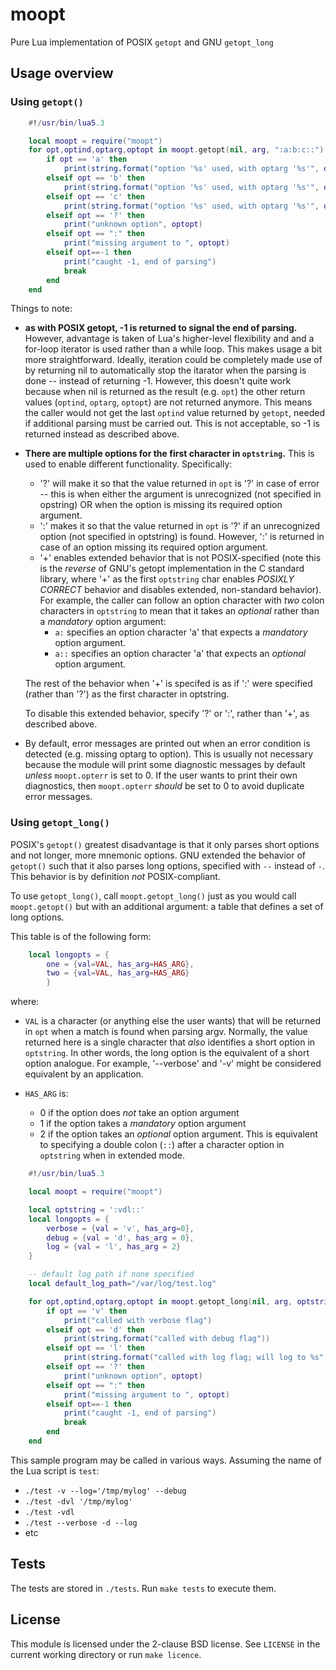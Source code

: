 # moopt
Pure Lua implementation of POSIX `getopt` and GNU `getopt_long`


## Usage overview


### Using `getopt()`

```lua
    #!/usr/bin/lua5.3

    local moopt = require("moopt")
    for opt,optind,optarg,optopt in moopt.getopt(nil, arg, ":a:b:c::") do
        if opt == 'a' then
            print(string.format("option '%s' used, with optarg '%s'", opt, optarg))
        elseif opt == 'b' then
            print(string.format("option '%s' used, with optarg '%s'", opt, optarg))
        elseif opt == 'c' then
            print(string.format("option '%s' used, with optarg '%s'", opt, optarg))
        elseif opt == '?' then
            print("unknown option", optopt)
        elseif opt == ":" then
            print("missing argument to ", optopt)
        elseif opt==-1 then
            print("caught -1, end of parsing")
            break
        end
    end
```

Things to note:
 * **as with POSIX getopt, -1 is returned to signal the end of parsing.**
   However, advantage is taken of Lua's higher-level flexibility and
   and a for-loop iterator is used rather than a while loop. This
   makes usage a bit more straightforward. Ideally, iteration could be
   completely made use of by returning nil to automatically stop the
   itarator when the parsing is done -- instead of returning -1.
   However, this doesn't quite work because when nil is returned as
   the result (e.g. `opt`) the other return values (`optind`,
   `optarg`, `optopt`) are not returned anymore. This means the caller
   would not get the last `optind` value returned by `getopt`, needed
   if additional parsing must be carried out. This is not acceptable,
   so -1 is returned instead as described above.

 * **There are multiple options for the first character in
   `optstring`.** This is used to enable different functionality.
   Specifically:
    - '?' will make it so that the value returned in `opt` is '?' in
      case of error -- this is when either the argument is
      unrecognized (not specified in opstring) OR when the option is
      missing its required option argument.
    - ':' makes it so that the value returned in `opt` is '?' if an
      unrecognized option (not specified in optstring) is found.
      However, ':' is returned in case of an option missing its
      required option argument.
    - '+' enables extended behavior that is not POSIX-specified (note 
      this is the _reverse_ of GNU's getopt implementation in the C
      standard library, where '+' as the first `optstring` char
      enables _POSIXLY CORRECT_ behavior and disables extended,
      non-standard behavior). 
      For example, the caller can follow an option character with _two_
      colon characters in `optstring` to mean that it takes an
      _optional_ rather than a _mandatory_ option argument:
       - `a:` specifies an option character 'a' that expects a _mandatory_
          option argument.
       - `a::` specifies an option character 'a' that expects an
         _optional_ option argument.

   The rest of the behavior when '+' is specifed is as if ':' were
   specified (rather than '?') as the first character in optstring.

   To disable this extended behavior, specify '?' or ':', rather than
   '+', as described above.

 * By default, error messages are printed out when an error condition is
   detected (e.g. missing optarg to option). This is usually not necessary
   because the module will print some diagnostic messages by default
   _unless_ `moopt.opterr` is set to 0. If the user wants to print their
   own diagnostics, then `moopt.opterr` _should_ be set to 0 to avoid
   duplicate error messages.


### Using `getopt_long()`

POSIX's `getopt()` greatest disadvantage is that it only parses short
options and not longer, more mnemonic options. GNU extended the
behavior of `getopt()` such that it also parses long options,
specified with `--` instead of `-`.
This behavior is by definition _not_ POSIX-compliant.

To use `getopt_long()`, call `moopt.getopt_long()` just as you would
call `moopt.getopt()` but with an additional argument: a table that
defines a set of long options.

This table is of the following form:
```lua
    local longopts = {
        one = {val=VAL, has_arg=HAS_ARG},
        two = {val=VAL, has_arg=HAS_ARG}
        }
```
where:
 * `VAL` is a character (or anything else the user wants) that will
   be returned in `opt` when a match is found when parsing argv.
   Normally, the value returned here is a single character that _also_
   identifies a short option in `optstring`. In other words, the long
   option is the equivalent of a short option analogue. For example,
   '--verbose' and '-v' might be considered equivalent by an
   application.

 * `HAS_ARG` is:
    - 0 if the option does _not_ take an option argument
    - 1 if the option takes a _mandatory_ option argument
    - 2 if the option takes an _optional_ option argument. This is
      equivalent to specifying a double colon (`::`) after a
      character option in `optstring` when in extended mode.

```lua
    #!/usr/bin/lua5.3

    local moopt = require("moopt")

    local optstring = ':vdl::'
    local longopts = {
        verbose = {val = 'v', has_arg=0},
        debug = {val = 'd', has_arg = 0},
        log = {val = 'l', has_arg = 2}
    }

    -- default log path if none specified
    local default_log_path="/var/log/test.log"

    for opt,optind,optarg,optopt in moopt.getopt_long(nil, arg, optstring, longopts) do
        if opt == 'v' then
            print("called with verbose flag")
        elseif opt == 'd' then
            print(string.format("called with debug flag"))
        elseif opt == 'l' then
            print(string.format("called with log flag; will log to %s", optarg or default_log_path))
        elseif opt == '?' then
            print("unknown option", optopt)
        elseif opt == ":" then
            print("missing argument to ", optopt)
        elseif opt==-1 then
            print("caught -1, end of parsing")
            break
        end
    end
```

This sample program may be called in various ways. Assuming the name
of the Lua script is `test`:
 * ```./test -v --log='/tmp/mylog' --debug```
 * ```./test -dvl '/tmp/mylog'```
 * ```./test -vdl```
 * ```./test --verbose -d --log```
 * etc


## Tests

The tests are stored in `./tests`. Run `make tests` to execute them.

## License

This module is licensed under the 2-clause BSD license. See `LICENSE`
in the current working directory or run `make licence`.
